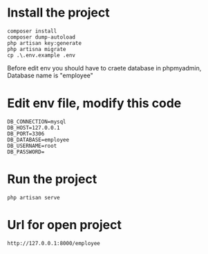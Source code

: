 # Install the project

```
composer install
composer dump-autoload
php artisan key:generate
php artisna migrate
cp .\.env.example .env
```
Before edit env you should have to craete database in phpmyadmin, Database name is "employee"
# Edit env file, modify this code
```
DB_CONNECTION=mysql
DB_HOST=127.0.0.1
DB_PORT=3306
DB_DATABASE=employee
DB_USERNAME=root
DB_PASSWORD=
```
# Run the project

```
php artisan serve
```

# Url for open project
```
http://127.0.0.1:8000/employee
```
